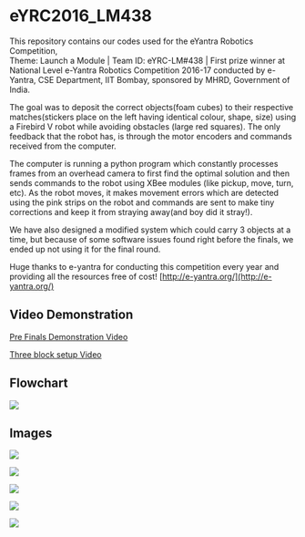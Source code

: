 # eYRC2016_LM438
This repository contains our codes used for the eYantra Robotics Competition, <br>
Theme: Launch a Module | Team ID: eYRC-LM#438 | First prize winner at National Level e-Yantra Robotics Competition 2016-17 conducted by e-Yantra, CSE Department, IIT Bombay, sponsored by MHRD, Government of India.

The goal was to deposit the correct objects(foam cubes) to their respective matches(stickers place on the left having identical colour, shape, size) using a Firebird V robot while avoiding obstacles (large red squares). The only feedback that the robot has, is through the motor encoders and commands received from the computer. 

The computer is running a python program which constantly processes frames from an overhead camera to first find the optimal solution and then sends commands to the robot using XBee modules (like pickup, move, turn, etc). As the robot moves, it makes movement errors which are detected using the pink strips on the robot and commands are sent to make tiny corrections and keep it from straying away(and boy did it stray!).

We have also designed a modified system which could carry 3 objects at a time, but because of some software issues found right before the finals, we ended up not using it for the final round. 

Huge thanks to e-yantra for conducting this competition every year and providing all the resources free of cost! [http://e-yantra.org/](http://e-yantra.org/)

## Video Demonstration
[Pre Finals Demonstration Video](https://www.youtube.com/watch?v=5FSh1IrSGKg)

[Three block setup Video](https://www.youtube.com/watch?v=Qtwek7J2ddI)

## Flowchart
![](https://s19.postimg.org/ld52b9nnn/flowchart.png)

## Images

![](https://s19.postimg.org/3odbj5br7/raw.png)

![](https://s19.postimg.org/o8i5hmc2r/final1.png)

![](https://s19.postimg.org/we07frslv/pos8.jpg)

![](https://s18.postimg.org/wcna80fg9/bonus_thumb.jpg)

![](https://s18.postimg.org/b2znx6u0p/final_thumb.jpg)
